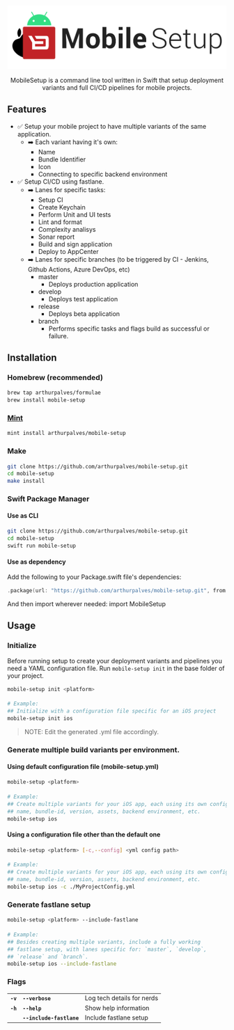 <p align="center">
<img src="Assets/logo.svg" title="MobileSetup">
</p>

<p align="center">MobileSetup is a command line tool written in Swift that setup deployment variants and full CI/CD pipelines for mobile projects.</p>

## Features

- ✅ Setup your mobile project to have multiple variants of the same application.
  - ➡️ Each variant having it's own:
	  - Name
	  - Bundle Identifier
	  - Icon
	  - Connecting to specific backend environment
- ✅ Setup CI/CD using fastlane.
  - ➡️ Lanes for specific tasks:
  	- Setup CI
	- Create Keychain
	- Perform Unit and UI tests
	- Lint and format
	- Complexity analisys
	- Sonar report
	- Build and sign application
	- Deploy to AppCenter
  - ➡️ Lanes for specific branches (to be triggered by CI - Jenkins, Github Actions, Azure DevOps, etc)
	- master
		- Deploys production application
	- develop
		- Deploys test application
	- release
		- Deploys beta application
	- branch
		- Performs specific tasks and flags build as successful or failure.

## Installation

### Homebrew (recommended)

```sh
brew tap arthurpalves/formulae
brew install mobile-setup
```

### [Mint](https://github.com/yonaskolb/Mint)

```sh
mint install arthurpalves/mobile-setup
```

### Make

```sh
git clone https://github.com/arthurpalves/mobile-setup.git
cd mobile-setup
make install
```

### Swift Package Manager

#### Use as CLI

```sh
git clone https://github.com/arthurpalves/mobile-setup.git
cd mobile-setup
swift run mobile-setup
```

#### Use as dependency

Add the following to your Package.swift file's dependencies:

```swift
.package(url: "https://github.com/arthurpalves/mobile-setup.git", from: "0.0.1"),
```

And then import wherever needed: import MobileSetup

## Usage

### Initialize

Before running setup to create your deployment variants and pipelines you need a YAML configuration file.
Run `mobile-setup init` in the base folder of your project.

```sh
mobile-setup init <platform>

# Example:
## Initialize with a configuration file specific for an iOS project
mobile-setup init ios
```

> NOTE: Edit the generated .yml file accordingly.

### Generate multiple build variants per environment.

#### Using default configuration file (mobile-setup.yml)

```sh
mobile-setup <platform>

# Example:
## Create multiple variants for your iOS app, each using its own config.json,
## name, bundle-id, version, assets, backend environment, etc.
mobile-setup ios
```

#### Using a configuration file other than the default one

```sh
mobile-setup <platform> [-c,--config] <yml config path>

# Example:
## Create multiple variants for your iOS app, each using its own config.json,
## name, bundle-id, version, assets, backend environment, etc.
mobile-setup ios -c ./MyProjectConfig.yml
```

### Generate fastlane setup

```sh
mobile-setup <platform> --include-fastlane

# Example:
## Besides creating multiple variants, include a fully working
## fastlane setup, with lanes specific for: `master`, `develop`,
## `release` and `branch`.
mobile-setup ios --include-fastlane
```


### Flags

|          |                             |                            |
|:---------|:----------------------------|:---------------------------|
| **`-v`** | **`--verbose`**             | Log tech details for nerds |
| **`-h`** | **`--help`**                | Show help information      |
|          | **`--include-fastlane`**    | Include fastlane setup     |

